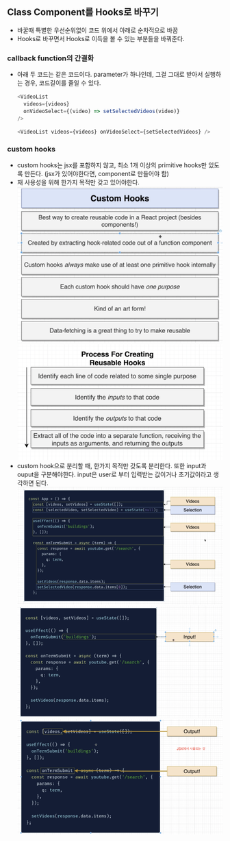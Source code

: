 ## Class Component를 Hooks로 바꾸기

- 바꿀때 특별한 우선순위없이 코드 위에서 아래로 순차적으로 바꿈
- Hooks로 바꾸면서 Hooks로 이득을 볼 수 있는 부분들을 바꿔준다.

### callback function의 간결화

- 아래 두 코드는 같은 코드이다. parameter가 하나인데, 그걸 그대로 받아서 실행하는 경우, 코드길이를 줄일 수 있다.
  ```javascript
  <VideoList
    videos={videos}
    onVideoSelect={(video) => setSelectedVideos(video)}
  />
  ```
  ```javascript
  <VideoList videos={videos} onVideoSelect={setSelectedVideos} />
  ```

### custom hooks

- custom hooks는 jsx를 포함하지 않고, 최소 1개 이상의 primitive hooks만 있도록 만든다. (jsx가 있어야한다면, component로 만들어야 함)
- 재 사용성을 위해 한가지 목적만 갖고 있어야한다.
  ![](./img/custom_hooks.png)
  ![](./img/custom_hooks_process.png)
- custom hook으로 분리할 때, 한가지 목적만 갖도록 분리한다. 또한 input과 ouput을 구분해야한다. input은 user로 부터 입력받는 값이거나 초기값이라고 생각하면 된다.
  ![](./img/seperate_custom_hooks.png)
  ![](./img/input_custom_hooks.png)
  ![](./img/output_custom_hooks.png)
